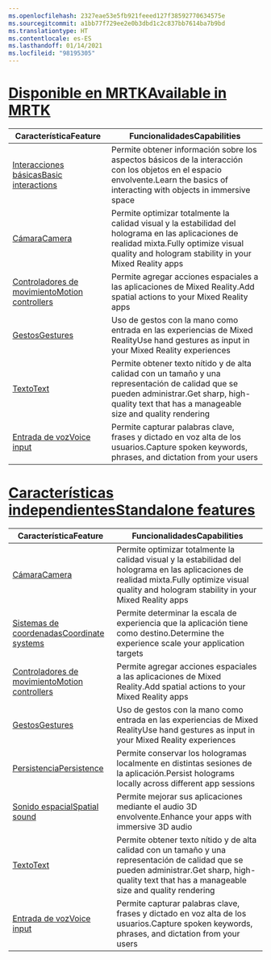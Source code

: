```yaml
---
ms.openlocfilehash: 2327eae53e5fb921feeed127f38592770634575e
ms.sourcegitcommit: a1bb77f729ee2e0b3dbd1c2c837bb7614ba7b9bd
ms.translationtype: HT
ms.contentlocale: es-ES
ms.lasthandoff: 01/14/2021
ms.locfileid: "98195305"
---
```

# <a name="available-in-mrtk"></a>[<span data-ttu-id="3f20f-101">Disponible en MRTK</span><span class="sxs-lookup"><span data-stu-id="3f20f-101">Available in MRTK</span></span>](#tab/mrtk)

|  <span data-ttu-id="3f20f-102">Característica</span><span class="sxs-lookup"><span data-stu-id="3f20f-102">Feature</span></span>  |  <span data-ttu-id="3f20f-103">Funcionalidades</span><span class="sxs-lookup"><span data-stu-id="3f20f-103">Capabilities</span></span>  |
| --- | --- |
| [<span data-ttu-id="3f20f-104">Interacciones básicas</span><span class="sxs-lookup"><span data-stu-id="3f20f-104">Basic interactions</span></span>](../unity/mrtk-101.md) | <span data-ttu-id="3f20f-105">Permite obtener información sobre los aspectos básicos de la interacción con los objetos en el espacio envolvente.</span><span class="sxs-lookup"><span data-stu-id="3f20f-105">Learn the basics of interacting with objects in immersive space</span></span> |
| [<span data-ttu-id="3f20f-106">Cámara</span><span class="sxs-lookup"><span data-stu-id="3f20f-106">Camera</span></span>](../unity/camera-in-unity.md) | <span data-ttu-id="3f20f-107">Permite optimizar totalmente la calidad visual y la estabilidad del holograma en las aplicaciones de realidad mixta.</span><span class="sxs-lookup"><span data-stu-id="3f20f-107">Fully optimize visual quality and hologram stability in your Mixed Reality apps</span></span> |
| [<span data-ttu-id="3f20f-108">Controladores de movimiento</span><span class="sxs-lookup"><span data-stu-id="3f20f-108">Motion controllers</span></span>](../unity/motion-controllers-in-unity.md) | <span data-ttu-id="3f20f-109">Permite agregar acciones espaciales a las aplicaciones de Mixed Reality.</span><span class="sxs-lookup"><span data-stu-id="3f20f-109">Add spatial actions to your Mixed Reality apps</span></span> |
| [<span data-ttu-id="3f20f-110">Gestos</span><span class="sxs-lookup"><span data-stu-id="3f20f-110">Gestures</span></span>](../unity/gestures-in-unity.md) | <span data-ttu-id="3f20f-111">Uso de gestos con la mano como entrada en las experiencias de Mixed Reality</span><span class="sxs-lookup"><span data-stu-id="3f20f-111">Use hand gestures as input in your Mixed Reality experiences</span></span> |
| [<span data-ttu-id="3f20f-112">Texto</span><span class="sxs-lookup"><span data-stu-id="3f20f-112">Text</span></span>](../unity/text-in-unity.md) | <span data-ttu-id="3f20f-113">Permite obtener texto nítido y de alta calidad con un tamaño y una representación de calidad que se pueden administrar.</span><span class="sxs-lookup"><span data-stu-id="3f20f-113">Get sharp, high-quality text that has a manageable size and quality rendering</span></span> |
| [<span data-ttu-id="3f20f-114">Entrada de voz</span><span class="sxs-lookup"><span data-stu-id="3f20f-114">Voice input</span></span>](../unity/voice-input-in-unity.md) | <span data-ttu-id="3f20f-115">Permite capturar palabras clave, frases y dictado en voz alta de los usuarios.</span><span class="sxs-lookup"><span data-stu-id="3f20f-115">Capture spoken keywords, phrases, and dictation from your users</span></span>|

# <a name="standalone-features"></a>[<span data-ttu-id="3f20f-116">Características independientes</span><span class="sxs-lookup"><span data-stu-id="3f20f-116">Standalone features</span></span>](#tab/standalone)

|  <span data-ttu-id="3f20f-117">Característica</span><span class="sxs-lookup"><span data-stu-id="3f20f-117">Feature</span></span>  |  <span data-ttu-id="3f20f-118">Funcionalidades</span><span class="sxs-lookup"><span data-stu-id="3f20f-118">Capabilities</span></span>  |
| --- | --- |
| [<span data-ttu-id="3f20f-119">Cámara</span><span class="sxs-lookup"><span data-stu-id="3f20f-119">Camera</span></span>](../unity/camera-in-unity.md) | <span data-ttu-id="3f20f-120">Permite optimizar totalmente la calidad visual y la estabilidad del holograma en las aplicaciones de realidad mixta.</span><span class="sxs-lookup"><span data-stu-id="3f20f-120">Fully optimize visual quality and hologram stability in your Mixed Reality apps</span></span> |
| [<span data-ttu-id="3f20f-121">Sistemas de coordenadas</span><span class="sxs-lookup"><span data-stu-id="3f20f-121">Coordinate systems</span></span>](../unity/coordinate-systems-in-unity.md) | <span data-ttu-id="3f20f-122">Permite determinar la escala de experiencia que la aplicación tiene como destino.</span><span class="sxs-lookup"><span data-stu-id="3f20f-122">Determine the experience scale your application targets</span></span> |
| [<span data-ttu-id="3f20f-123">Controladores de movimiento</span><span class="sxs-lookup"><span data-stu-id="3f20f-123">Motion controllers</span></span>](../unity/motion-controllers-in-unity.md) | <span data-ttu-id="3f20f-124">Permite agregar acciones espaciales a las aplicaciones de Mixed Reality.</span><span class="sxs-lookup"><span data-stu-id="3f20f-124">Add spatial actions to your Mixed Reality apps</span></span> |
| [<span data-ttu-id="3f20f-125">Gestos</span><span class="sxs-lookup"><span data-stu-id="3f20f-125">Gestures</span></span>](../unity/gestures-in-unity.md) | <span data-ttu-id="3f20f-126">Uso de gestos con la mano como entrada en las experiencias de Mixed Reality</span><span class="sxs-lookup"><span data-stu-id="3f20f-126">Use hand gestures as input in your Mixed Reality experiences</span></span> |
| [<span data-ttu-id="3f20f-127">Persistencia</span><span class="sxs-lookup"><span data-stu-id="3f20f-127">Persistence</span></span>](../unity/persistence-in-unity.md) | <span data-ttu-id="3f20f-128">Permite conservar los hologramas localmente en distintas sesiones de la aplicación.</span><span class="sxs-lookup"><span data-stu-id="3f20f-128">Persist holograms locally across different app sessions</span></span> |
| [<span data-ttu-id="3f20f-129">Sonido espacial</span><span class="sxs-lookup"><span data-stu-id="3f20f-129">Spatial sound</span></span>](../unity/spatial-sound-in-unity.md) | <span data-ttu-id="3f20f-130">Permite mejorar sus aplicaciones mediante el audio 3D envolvente.</span><span class="sxs-lookup"><span data-stu-id="3f20f-130">Enhance your apps with immersive 3D audio</span></span> |
| [<span data-ttu-id="3f20f-131">Texto</span><span class="sxs-lookup"><span data-stu-id="3f20f-131">Text</span></span>](../unity/text-in-unity.md) | <span data-ttu-id="3f20f-132">Permite obtener texto nítido y de alta calidad con un tamaño y una representación de calidad que se pueden administrar.</span><span class="sxs-lookup"><span data-stu-id="3f20f-132">Get sharp, high-quality text that has a manageable size and quality rendering</span></span> |
| [<span data-ttu-id="3f20f-133">Entrada de voz</span><span class="sxs-lookup"><span data-stu-id="3f20f-133">Voice input</span></span>](../unity/voice-input-in-unity.md) | <span data-ttu-id="3f20f-134">Permite capturar palabras clave, frases y dictado en voz alta de los usuarios.</span><span class="sxs-lookup"><span data-stu-id="3f20f-134">Capture spoken keywords, phrases, and dictation from your users</span></span>|


